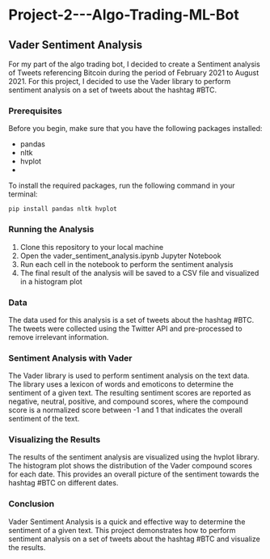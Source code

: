 # Project-2---Algo-Trading-ML-Bot

## Vader Sentiment Analysis
For my part of the algo trading bot, I decided to create a Sentiment analysis of Tweets referencing Bitcoin during the period of February 2021 to August 2021. For this project, I decided to use the Vader library to perform sentiment analysis on a set of tweets about the hashtag #BTC.

### Prerequisites
Before you begin, make sure that you have the following packages installed:

- pandas
- nltk
- hvplot
- 
To install the required packages, run the following command in your terminal:

```
pip install pandas nltk hvplot
```

### Running the Analysis
1. Clone this repository to your local machine
2. Open the vader_sentiment_analysis.ipynb Jupyter Notebook
3. Run each cell in the notebook to perform the sentiment analysis
4. The final result of the analysis will be saved to a CSV file and visualized in a histogram plot


### Data
The data used for this analysis is a set of tweets about the hashtag #BTC. The tweets were collected using the Twitter API and pre-processed to remove irrelevant information.

### Sentiment Analysis with Vader
The Vader library is used to perform sentiment analysis on the text data. The library uses a lexicon of words and emoticons to determine the sentiment of a given text. The resulting sentiment scores are reported as negative, neutral, positive, and compound scores, where the compound score is a normalized score between -1 and 1 that indicates the overall sentiment of the text.

### Visualizing the Results
The results of the sentiment analysis are visualized using the hvplot library. The histogram plot shows the distribution of the Vader compound scores for each date. This provides an overall picture of the sentiment towards the hashtag #BTC on different dates.

### Conclusion
Vader Sentiment Analysis is a quick and effective way to determine the sentiment of a given text. This project demonstrates how to perform sentiment analysis on a set of tweets about the hashtag #BTC and visualize the results.
